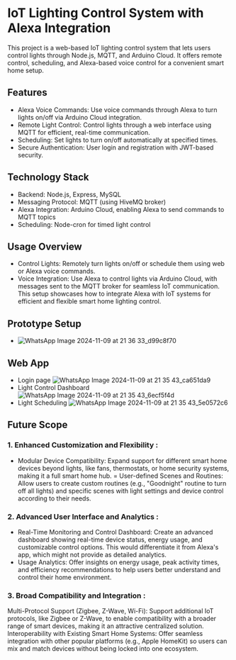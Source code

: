 # IoT Lighting Control System with Alexa Integration
This project is a web-based IoT lighting control system that lets users control lights through Node.js, MQTT, and Arduino Cloud. It offers remote control, scheduling, and Alexa-based voice control for a convenient smart home setup.

## Features
- Alexa Voice Commands: Use voice commands through Alexa to turn lights on/off via Arduino Cloud integration.
- Remote Light Control: Control lights through a web interface using MQTT for efficient, real-time communication.
- Scheduling: Set lights to turn on/off automatically at specified times.
- Secure Authentication: User login and registration with JWT-based security.
## Technology Stack
- Backend: Node.js, Express, MySQL
- Messaging Protocol: MQTT (using HiveMQ broker)
- Alexa Integration: Arduino Cloud, enabling Alexa to send commands to MQTT topics
- Scheduling: Node-cron for timed light control
## Usage Overview
- Control Lights: Remotely turn lights on/off or schedule them using web or Alexa voice commands.
- Voice Integration: Use Alexa to control lights via Arduino Cloud, with messages sent to the MQTT broker for seamless IoT communication.
This setup showcases how to integrate Alexa with IoT systems for efficient and flexible smart home lighting control.

## Prototype Setup
- ![WhatsApp Image 2024-11-09 at 21 36 33_d99c8f70](https://github.com/user-attachments/assets/8c88d2dc-f9ea-410c-aaec-7f344670df99)

## Web App 
- Login page ![WhatsApp Image 2024-11-09 at 21 35 43_ca651da9](https://github.com/user-attachments/assets/70460596-bce6-4e0d-9541-363998839739)
- Light Control Dashboard ![WhatsApp Image 2024-11-09 at 21 35 43_6ecf5f4d](https://github.com/user-attachments/assets/34b88764-2d72-455b-bf30-02e2568d9dfe)
- Light Scheduling ![WhatsApp Image 2024-11-09 at 21 35 43_5e0572c6](https://github.com/user-attachments/assets/f2d2aa58-7777-4a9c-a478-6d270159387c)

## Future Scope
### **1. Enhanced Customization and Flexibility :**
- Modular Device Compatibility: Expand support for different smart home devices beyond lights, like fans, thermostats, or home security systems, making it a full smart home hub.
= User-defined Scenes and Routines: Allow users to create custom routines (e.g., "Goodnight" routine to turn off all lights) and specific scenes with light settings and device control according to their needs.
### **2. Advanced User Interface and Analytics :**
- Real-Time Monitoring and Control Dashboard: Create an advanced dashboard showing real-time device status, energy usage, and customizable control options. This would differentiate it from Alexa's app, which might not provide as detailed analytics.
- Usage Analytics: Offer insights on energy usage, peak activity times, and efficiency recommendations to help users better understand and control their home environment.

### **3. Broad Compatibility and Integration :**
Multi-Protocol Support (Zigbee, Z-Wave, Wi-Fi): Support additional IoT protocols, like Zigbee or Z-Wave, to enable compatibility with a broader range of smart devices, making it an attractive centralized solution.
Interoperability with Existing Smart Home Systems: Offer seamless integration with other popular platforms (e.g., Apple HomeKit) so users can mix and match devices without being locked into one ecosystem.
